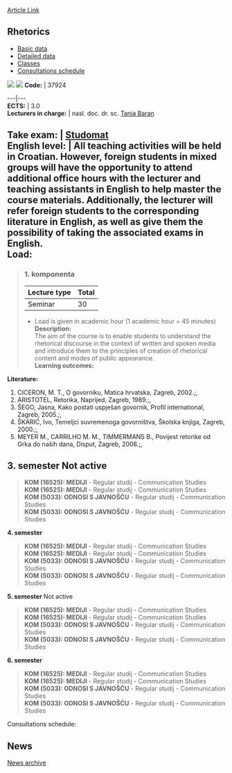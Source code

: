 [Article Link](https://www.fhs.hr/en/course/rhe)

## Rhetorics
  * [Basic data](https://www.fhs.hr/en/course/rhe#v1id-523828_311028_1_0 "Basic data")
  * [Detailed data](https://www.fhs.hr/en/course/rhe#v1id-523828_311028_1_1 "Detailed data")
  * [Classes](https://www.fhs.hr/en/course/rhe#v1id-523828_311028_1_2 "Classes")
  * [Consultations schedule](https://www.fhs.hr/en/course/rhe#v1id-523828_311028_1_3 "Consultations schedule")


[![](https://www.fhs.hr/img/flags/gif/hr.gif)](https://www.fhs.hr/predmet/ret) [![](https://www.fhs.hr/img/flags/gif/gb.gif)](https://www.fhs.hr/en/course/rhe)
**Code:** |  37924  
  
---|---  
**ECTS:** |  3.0   
**Lecturers in charge:** |  nasl. doc. dr. sc. [Tanja Baran](https://www.fhs.hr/staff/tanja.baran)   
  
**Take exam:** |  [Studomat](http://www.isvu.hr/studomat)  
**English level:** |  All teaching activities will be held in Croatian. However, foreign students in mixed groups will have the opportunity to attend additional office hours with the lecturer and teaching assistants in English to help master the course materials. Additionally, the lecturer will refer foreign students to the corresponding literature in English, as well as give them the possibility of taking the associated exams in English.   
**Load:**  
---  
> ### 1. komponenta
> | Lecture type | Total  
> ---|---  
> Seminar | 30  
> * Load is given in academic hour (1 academic hour = 45 minutes)   
**Description:**  
> The aim of the course is to enable students to understand the rhetorical discourse in the context of written and spoken media and introduce them to the principles of creation of rhetorical content and modes of public appearance.  
**Learning outcomes:**  

  
**Literature:**  
  1. CICERON, M. T., O govorniku, Matica hrvatska, Zagreb, 2002.;, 
  2. ARISTOTEL, Retorika, Naprijed, Zagreb, 1989.;, 
  3. ŠEGO, Jasna, Kako postati uspješan govornik, Profil international, Zagreb, 2005.;, 
  4. ŠKARIĆ, Ivo, Temeljci suvremenoga govorništva, Školska knjiga, Zagreb, 2000.;, 
  5. MEYER M., CARRILHO M. M., TIMMERMANS B., Povijest retorike od Grka do naših dana, Disput, Zagreb, 2008.;, 

  
**3. semester** Not active  
---  
> **KOM (16525): MEDIJI** - Regular studij - Communication Studies  
>  **KOM (16525): MEDIJI** - Regular studij - Communication Studies  
>  **KOM (5033): ODNOSI S JAVNOŠĆU** - Regular studij - Communication Studies  
>  **KOM (5033): ODNOSI S JAVNOŠĆU** - Regular studij - Communication Studies  
>   
  
**4. semester**  
> **KOM (16525): MEDIJI** - Regular studij - Communication Studies  
>  **KOM (16525): MEDIJI** - Regular studij - Communication Studies  
>  **KOM (5033): ODNOSI S JAVNOŠĆU** - Regular studij - Communication Studies  
>  **KOM (5033): ODNOSI S JAVNOŠĆU** - Regular studij - Communication Studies  
>   
  
**5. semester** Not active  
> **KOM (16525): MEDIJI** - Regular studij - Communication Studies  
>  **KOM (16525): MEDIJI** - Regular studij - Communication Studies  
>  **KOM (5033): ODNOSI S JAVNOŠĆU** - Regular studij - Communication Studies  
>  **KOM (5033): ODNOSI S JAVNOŠĆU** - Regular studij - Communication Studies  
>   
  
**6. semester**  
> **KOM (16525): MEDIJI** - Regular studij - Communication Studies  
>  **KOM (16525): MEDIJI** - Regular studij - Communication Studies  
>  **KOM (5033): ODNOSI S JAVNOŠĆU** - Regular studij - Communication Studies  
>  **KOM (5033): ODNOSI S JAVNOŠĆU** - Regular studij - Communication Studies  
>   
Consultations schedule: 


## News
[News archive](https://www.fhs.hr/en/course/rhe?@=20pmh#news_78588 "News archive")
